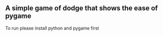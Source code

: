 ## A simple game of dodge that shows the ease of pygame 

To run please install python and pygame first 
